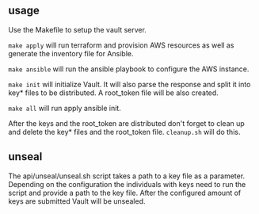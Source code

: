 ## usage

Use the Makefile to setup the vault server. 

`make apply` will run terraform and provision AWS resources as well as generate the inventory file for Ansible.

`make ansible` will run the ansible playbook to configure the AWS instance. 

`make init` will initialize Vault. It will also parse the response and split it into key* files to be distributed. A root_token file will be also created.

`make all` will run apply ansible init.

After the keys and the root_token are distributed don't forget to clean up and delete the key* files and the root_token file. `cleanup.sh` will do this.

## unseal

The api/unseal/unseal.sh script takes a path to a key file as a parameter. 
Depending on the configuration the individuals with keys need to run the script and provide a path to the key file.
After the configured amount of keys are submitted Vault will be unsealed. 